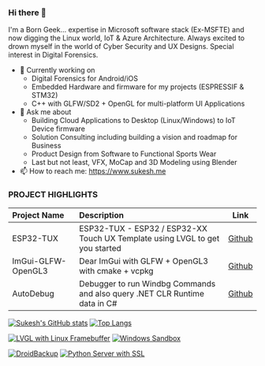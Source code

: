 ### Hi there 👋
I'm a Born Geek... expertise in Microsoft software stack (Ex-MSFTE) and now digging the Linux world, IoT & Azure Architecture. Always excited to drown myself in the world of Cyber Security and UX Designs. Special interest in Digital Forensics.

- 🔭 Currently working on 
  - Digital Forensics for Android/iOS 
  - Embedded Hardware and firmware for my projects (ESPRESSIF & STM32)
  - C++ with GLFW/SD2 + OpenGL for multi-platform UI Applications
- 💬 Ask me about 
	- Building Cloud Applications to Desktop (Linux/Windows) to IoT Device firmware
	- Solution Consulting including building a vision and roadmap for Business
	- Product Design from Software to Functional Sports Wear
	- Last but not least, VFX, MoCap and 3D Modeling using Blender
- 📫 How to reach me: https://www.sukesh.me

### PROJECT HIGHLIGHTS


| Project Name   | Description  | Link 
|:---------  |:-----------|:----------:
|ESP32-TUX|ESP32-TUX - ESP32 / ESP32-XX Touch UX Template using LVGL to get you started|[Github](https://github.com/sukesh-ak/ESP32-TUX)
|ImGui-GLFW-OpenGL3|Dear ImGui with GLFW + OpenGL3 with cmake + vcpkg|[Github](https://github.com/sukesh-ak/ImGui-GLFW-OpenGL3)
|AutoDebug|Debugger to run Windbg Commands and also query .NET CLR Runtime data in C#|[Github](https://github.com/sukesh-ak/AutoDebug)



[![Sukesh's GitHub stats](https://github-readme-stats.vercel.app/api?username=sukesh-ak&show_icons=true&theme=merko&count_private=true&card_width=400)](https://www.sukesh.me) [![Top Langs](https://github-readme-stats.vercel.app/api/top-langs/?username=sukesh-ak&layout=compact&theme=merko&card_width=350)](https://www.sukesh.me)

[![LVGL with Linux Framebuffer](https://github-readme-stats.vercel.app/api/pin/?username=sukesh-ak&repo=Linux-LVGL-Frame-Buffer&theme=dark&card_width=350)](https://github.com/sukesh-ak/Linux-LVGL-Frame-Buffer) [![Windows Sandbox](https://github-readme-stats.vercel.app/api/pin/?username=sukesh-ak&repo=Windows-Sandbox-with-VSCODE&theme=dark&card_width=350)](https://github.com/sukesh-ak/Windows-Sandbox-with-VSCODE) 

[![DroidBackup](https://github-readme-stats.vercel.app/api/pin/?username=sukesh-ak&repo=DroidBackup&theme=dark&card_width=350)](https://github.com/sukesh-ak/DroidBackup)
[![Python Server with SSL](https://github-readme-stats.vercel.app/api/pin/?username=sukesh-ak&repo=pythonwsssl&theme=dark&card_width=350)](https://github.com/sukesh-ak/pythonwsssl)
